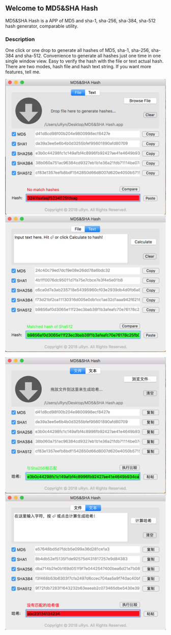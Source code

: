 ## Welcome to MD5&SHA Hash

MD5&SHA Hash is a APP of MD5 and sha-1, sha-256, sha-384, sha-512 hash generator, comparable utility.


### Description

One click or one drop to generate all hashes of MD5, sha-1, sha-256, sha-384 and sha-512. Convenience to generate all hashes just one time in one single window view. Easy to verify the hash with the file or text actual hash. There are two modes, hash file and hash text string. If you want more features, tell me.

![Image](https://raw.githubusercontent.com/uRyn/HashAlgorithm/master/img1.png)![Image](https://raw.githubusercontent.com/uRyn/HashAlgorithm/master/img2.png)

![Image](https://raw.githubusercontent.com/uRyn/HashAlgorithm/master/img3.png)![Image](https://raw.githubusercontent.com/uRyn/HashAlgorithm/master/img4.png)
